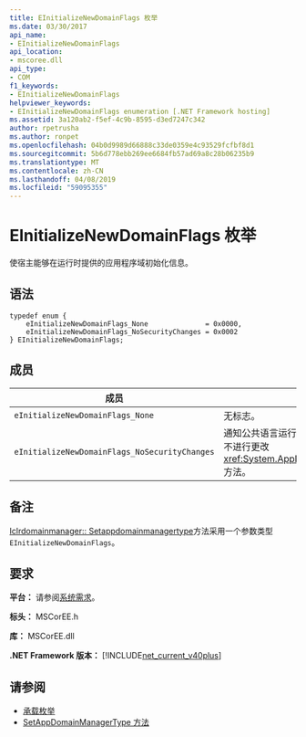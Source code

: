 ```yaml
---
title: EInitializeNewDomainFlags 枚举
ms.date: 03/30/2017
api_name:
- EInitializeNewDomainFlags
api_location:
- mscoree.dll
api_type:
- COM
f1_keywords:
- EInitializeNewDomainFlags
helpviewer_keywords:
- EInitializeNewDomainFlags enumeration [.NET Framework hosting]
ms.assetid: 3a120ab2-f5ef-4c9b-8595-d3ed7247c342
author: rpetrusha
ms.author: ronpet
ms.openlocfilehash: 04b0d9989d66888c33de0359e4c93529fcfbf8d1
ms.sourcegitcommit: 5b6d778ebb269ee6684fb57ad69a8c28b06235b9
ms.translationtype: MT
ms.contentlocale: zh-CN
ms.lasthandoff: 04/08/2019
ms.locfileid: "59095355"
---
```

# <a name="einitializenewdomainflags-enumeration"></a>EInitializeNewDomainFlags 枚举
使宿主能够在运行时提供的应用程序域初始化信息。  
  
## <a name="syntax"></a>语法  
  
```  
typedef enum {  
    eInitializeNewDomainFlags_None              = 0x0000,  
    eInitializeNewDomainFlags_NoSecurityChanges = 0x0002  
} EInitializeNewDomainFlags;  
```  
  
## <a name="members"></a>成员  
  
|成员|描述|  
|------------|-----------------|  
|`eInitializeNewDomainFlags_None`|无标志。|  
|`eInitializeNewDomainFlags_NoSecurityChanges`|通知公共语言运行时 (CLR) 主机中的应用程序域的安全状态将不进行更改<xref:System.AppDomainManager.InitializeNewDomain%2A>方法。|  
  
## <a name="remarks"></a>备注  
 [Iclrdomainmanager:: Setappdomainmanagertype](../../../../docs/framework/unmanaged-api/hosting/iclrdomainmanager-setappdomainmanagertype-method.md)方法采用一个参数类型`EInitializeNewDomainFlags`。  
  
## <a name="requirements"></a>要求  
 **平台：** 请参阅[系统需求](../../../../docs/framework/get-started/system-requirements.md)。  
  
 **标头：** MSCorEE.h  
  
 **库：** MSCorEE.dll  
  
 **.NET Framework 版本：** [!INCLUDE[net_current_v40plus](../../../../includes/net-current-v40plus-md.md)]  
  
## <a name="see-also"></a>请参阅

- [承载枚举](../../../../docs/framework/unmanaged-api/hosting/hosting-enumerations.md)
- [SetAppDomainManagerType 方法](../../../../docs/framework/unmanaged-api/hosting/iclrdomainmanager-setappdomainmanagertype-method.md)
